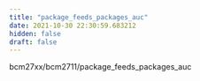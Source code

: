 ```yaml
---
title: "package_feeds_packages_auc"
date: 2021-10-30 22:30:59.683212
hidden: false
draft: false
---
```


bcm27xx/bcm2711/package_feeds_packages_auc

